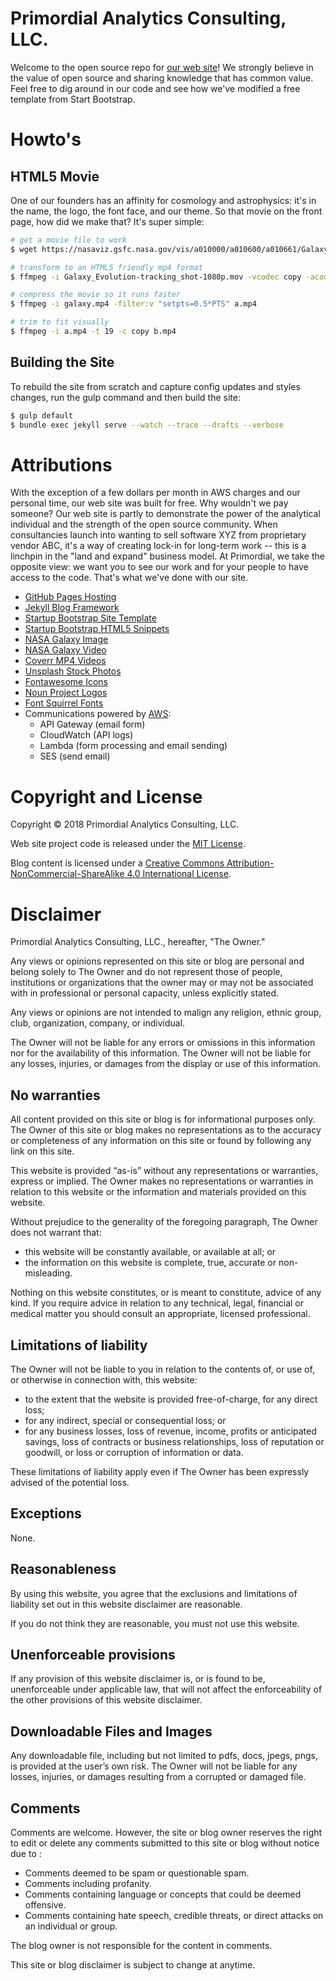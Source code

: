 # Primordial Analytics Consulting, LLC.

Welcome to the open source repo for [our web site](https://www.primordialanalytics.com)! We strongly believe in the value of open source and sharing knowledge that has common value. Feel free to dig around in our code and see how we've modified a free template from Start Bootstrap.

# Howto's

## HTML5 Movie

One of our founders has an affinity for cosmology and astrophysics: it's in the name, the logo, the font face, and our theme. So that movie on the front page, how did we make that? It's super simple:
```bash
# get a movie file to work
$ wget https://nasaviz.gsfc.nasa.gov/vis/a010000/a010600/a010661/Galaxy_Evolution-tracking_shot2-1080p.mov 

# transform to an HTML5 friendly mp4 format
$ ffmpeg -i Galaxy_Evolution-tracking_shot-1080p.mov -vcodec copy -acodec copy galaxy.mp4

# compress the movie so it runs faster
$ ffmpeg -i galaxy.mp4 -filter:v "setpts=0.5*PTS" a.mp4

# trim to fit visually
$ ffmpeg -i a.mp4 -t 19 -c copy b.mp4
```

## Building the Site

To rebuild the site from scratch and capture config updates and styles changes, run the gulp command and then build the site:
```bash
$ gulp default
$ bundle exec jekyll serve --watch --trace --drafts --verbose
```

# Attributions

With the exception of a few dollars per month in AWS charges and our personal time, our web site was built for free. Why wouldn't we pay someone? Our web site is partly to demonstrate the power of the analytical individual and the strength of the open source community. When consultancies launch into wanting to sell software XYZ from proprietary vendor ABC, it's a way of creating lock-in for long-term work -- this is a linchpin in the "land and expand" business model. At Primordial, we take the opposite view: we want you to see our work and for your people to have access to the code. That's what we've done with our site. 

* [GitHub Pages Hosting](https://pages.github.com/)
* [Jekyll Blog Framework](https://jekyllrb.com/)
* [Startup Bootstrap Site Template](https://startbootstrap.com/template-overviews/agency)
* [Startup Bootstrap HTML5 Snippets](https://startbootstrap.com/snippets/)
* [NASA Galaxy Image](https://images.nasa.gov/details-PIA12348.html)
* [NASA Galaxy Video](https://nasaviz.gsfc.nasa.gov/10661)
* [Coverr MP4 Videos](https://coverr.co)
* [Unsplash Stock Photos](https://unsplash.com)
* [Fontawesome Icons](https://fontawesome.com)
* [Noun Project Logos](https://thenounproject.com/S-Copinger/uploads/?i=11524)
* [Font Squirrel Fonts](https://www.fontsquirrel.com/fonts/sansation)
* Communications powered by [AWS](https://aws.amazon.com/):
   * API Gateway (email form)
   * CloudWatch (API logs)
   * Lambda (form processing and email sending)
   * SES (send email)

# Copyright and License

Copyright &copy; 2018 Primordial Analytics Consulting, LLC.

Web site project code is released under the [MIT License](LICENSE.md).

Blog content is licensed under a [Creative Commons Attribution-NonCommercial-ShareAlike 4.0 International License](http://creativecommons.org/licenses/by-nc-sa/4.0/).

# Disclaimer

Primordial Analytics Consulting, LLC., hereafter, "The Owner."

Any views or opinions represented on this site or blog are personal
and belong solely to The Owner and do not represent those of people,
institutions or organizations that the owner may or may not be
associated with in professional or personal capacity, unless
explicitly stated.

Any views or opinions are not intended to malign any religion, ethnic
group, club, organization, company, or individual.

The Owner will not be liable for any errors or omissions in this
information nor for the availability of this information. The Owner
will not be liable for any losses, injuries, or damages from the
display or use of this information.

## No warranties

All content provided on this site or blog is for informational
purposes only. The Owner of this site or blog makes no representations as to
the accuracy or completeness of any information on this site or found
by following any link on this site.

This website is provided “as-is” without any representations or
warranties, express or implied.  The Owner makes no representations or
warranties in relation to this website or the information and
materials provided on this website.

Without prejudice to the generality of the foregoing paragraph, The
Owner does not warrant that:

* this website will be constantly available, or available at all; or
* the information on this website is complete, true, accurate or non-misleading.

Nothing on this website constitutes, or is meant to constitute, advice
of any kind.  If you require advice in relation to any technical,
legal, financial or medical matter you should consult an appropriate,
licensed professional.

## Limitations of liability

The Owner will not be liable to you in relation to the contents of, or
use of, or otherwise in connection with, this website:

* to the extent that the website is provided free-of-charge, for any direct loss;
* for any indirect, special or consequential loss; or
* for any business losses, loss of revenue, income, profits or
  anticipated savings, loss of contracts or business relationships,
  loss of reputation or goodwill, or loss or corruption of information
  or data.

These limitations of liability apply even if The Owner has been
expressly advised of the potential loss.

## Exceptions

None.

## Reasonableness

By using this website, you agree that the exclusions and limitations
of liability set out in this website disclaimer are reasonable.

If you do not think they are reasonable, you must not use this
website.

## Unenforceable provisions

If any provision of this website disclaimer is, or is found to be,
unenforceable under applicable law, that will not affect the
enforceability of the other provisions of this website disclaimer.

## Downloadable Files and Images

Any downloadable file, including but not limited to pdfs, docs, jpegs,
pngs, is provided at the user’s own risk. The Owner will not be liable
for any losses, injuries, or damages resulting from a corrupted or
damaged file.

## Comments

Comments are welcome. However, the site or blog owner reserves the
right to edit or delete any comments submitted to this site or blog
without notice due to :

* Comments deemed to be spam or questionable spam.
* Comments including profanity.
* Comments containing language or concepts that could be deemed
  offensive.
* Comments containing hate speech, credible threats, or direct attacks
  on an individual or group.

The blog owner is not responsible for the content in comments.

This site or blog disclaimer is subject to change at anytime.